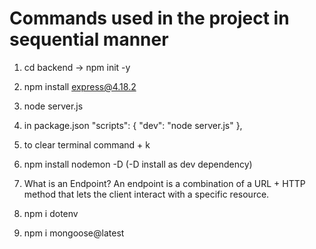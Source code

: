 # Commands used in the project in sequential manner
1. cd backend -> npm init -y
2. npm install express@4.18.2
3. node server.js
4. in package.json 
"scripts": {
    "dev": "node server.js"
  },

5. to clear terminal command + k
6. npm install nodemon -D (-D install as dev dependency)
7. What is an Endpoint?
An endpoint is a combination of a URL + HTTP method that lets the client interact with a specific resource.

8. npm i dotenv
9. npm i mongoose@latest